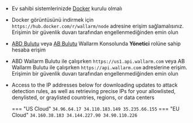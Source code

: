 * Ev sahibi sistemlerinizde [Docker](https://docs.docker.com/engine/install/) kurulu olmalı
* Docker görüntüsünü indirmek için `https://hub.docker.com/r/wallarm/node` adresine erişim sağlamalısınız. Erişimin bir güvenlik duvarı tarafından engellenmediğinden emin olun
* [ABD Bulutu](https://us1.my.wallarm.com/) veya [AB Bulutu](https://my.wallarm.com/) Wallarm Konsolunda **Yönetici** rolüne sahip hesaba erişim 
* ABD Wallarm Bulutu ile çalışırken `https://us1.api.wallarm.com` veya AB Wallarm Bulutu ile çalışırken `https://api.wallarm.com` adreslerine erişim. Erişimin bir güvenlik duvarı tarafından engellenmediğinden emin olun
* Access to the IP addresses below for downloading updates to attack detection rules, as well as retrieving precise IPs for your allowlisted, denylisted, or graylisted countries, regions, or data centers

    === "US Cloud"
        ```
        34.96.64.17
        34.110.183.149
        35.235.66.155
        ```
    === "EU Cloud"
        ```
        34.160.38.183
        34.144.227.90
        34.90.110.226
        ```
